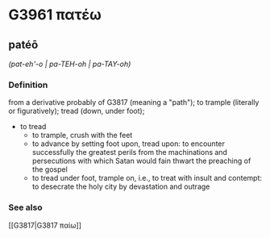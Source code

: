 # G3961 πατέω

## patéō

_(pat-eh'-o | pa-TEH-oh | pa-TAY-oh)_

### Definition

from a derivative probably of G3817 (meaning a "path"); to trample (literally or figuratively); tread (down, under foot); 

- to tread
  - to trample, crush with the feet
  - to advance by setting foot upon, tread upon: to encounter successfully the greatest perils from the machinations and persecutions with which Satan would fain thwart the preaching of the gospel
  - to tread under foot, trample on, i.e., to treat with insult and contempt: to desecrate the holy city by devastation and outrage

### See also

[[G3817|G3817 παίω]]
